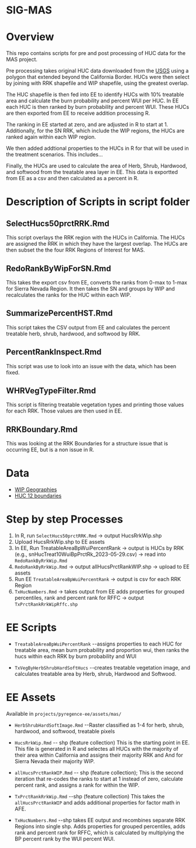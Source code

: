 # SIG-MAS

# Overview

This repo contains scripts for pre and post processing of HUC data for the MAS project.

Pre processing takes original HUC data downloaded from the [USGS](https://apps.nationalmap.gov/downloader/) using a polygon that extended beyond the California Border. HUCs were then select by joining with RRK shapefile and  WIP shapefile, using the greatest overlap. 

The HUC shapefile is then fed into EE to identify HUCs with 10% treatable area and calculate the burn probability and percent WUI per HUC. In EE each HUC is then ranked by burn probability and percent WUI. These HUCs are then exported from EE to receive addition processing R.

The ranking in EE started at zero, and are adjusted in R to start at 1. Additionally, for the SN RRK, which include the WIP regions, the HUCs are ranked again within each WIP region.

We then added addtional properties to the HUCs in R for that will be used in the treatment scenarios. This includes...

Finally, the HUCs are used to calculate the area of Herb, Shrub, Hardwood, and softwood from the treatable area layer in EE. This data is exportted from EE as a csv and then calculated as a percent in R.




# Description of Scripts in script folder

## SelectHucs50prctRRK.Rmd

This script overlays the RRK region with the HUCs in California. The HUCs are assigned the RRK in which they have the largest overlap. The HUCs are then subset the the four RRK Regions of Interest for MAS.

## RedoRankByWipForSN.Rmd

This takes the export csv from EE, converts the ranks from 0-max to 1-max for Sierra Nevada Region. It then takes the SN and groups by WIP and recalculates the ranks for the HUC within each WIP. 

## SummarizePercentHST.Rmd

This script takes the CSV output from EE and calculates the percent treatable herb, shrub, hardwood, and softwood by RRK.

## PercentRankInspect.Rmd

This script was use to look into an issue with the data, which has been fixed.

## WHRVegTypeFilter.Rmd

This script is filtering treatable vegetation types and printing those values for each RRK. Those values are then used in EE.

## RRKBoundary.Rmd

This was looking at the RRK Boundaries for a structure issue that is occurring EE, but is a non issue in R.

# Data
*  [WIP Geographies](https://gis.data.cnra.ca.gov/datasets/6843fd5e35cf42e4a5c0c4fa548b1df8_0/explore?location=40.104257%2C-120.299466%2C6.00)
*  [HUC 12 boundaries](https://apps.nationalmap.gov/downloader/)

# Step by step Processes

1. In R, run `SelectHucs50prctRRK.Rmd` -> output HucsRrkWip.shp 
2. Upload HucsRrkWip.shp to EE assets
2. In EE, Run TreatableAreaBpWuiPercentRank -> output is HUCs by RRK (e.g., snHucTreat10WuiBpPrctRk_2023-05-29.csv) -> read into `RedoRankByRrkWip.Rmd` 
3.  `RedoRankByRrkWip.Rmd` -> output allHucsPrctRankWIP.shp -> upload to EE assets
4. Run EE `TreatableAreaBpWuiPercentRank` -> output is csv for each RRK Region
5. `TxHucNumbers.Rmd` -> takes output from EE adds properties for grouped percentiles, rank and percent rank for RFFC -> output `TxPrctRankRrkWipRffc.shp` 


# EE Scripts
* `TreatableAreaBpWuiPercentRank` --assigns properties to each HUC for treatable area, mean burn probability and proportion wui, then ranks the hucs within each RRK by burn probability and WUI

* `TxVegByHerbShrubHardSoftHucs` --creates treatable vegetation image, and calculates treatable area by Herb, shrub, Hardwood and Softwood. 



# EE Assets
Available in `projects/pyregence-ee/assets/mas/`
* `HerbShrubHardSoftImage.Rmd` --Raster classified as 1-4 for herb, shrub, hardwood, and softwood, treatable pixels

* `HucsRrkWip.Rmd` -- shp (feature collection) This is the starting point in EE. This file is generated in R and selectes all HUCs with the majority of their area within California and assigns their majority RRK and And for Sierra Nevada their majority WIP.

* `allHucsPrctRankWIP.Rmd` -- shp (feature collection); This is the second iteration that re-codes the ranks to start at 1 instead of zero, calculate percent rank, and assigns a rank for within the WIP.

* `TxPrctRankRrkWip.Rmd` --shp (feature collection) This takes the `allHucsPrctRankWIP` and adds additional properties for factor math in AFE.  

* `TxHucNumbers.Rmd`  --shp takes EE output and recombines separate RRK Regions into single shp. Adds properties for grouped percentiles, adds rank and percent rank for RFFC, which is calculated by multiplying the BP percent rank by the WUI percent WUI.   
